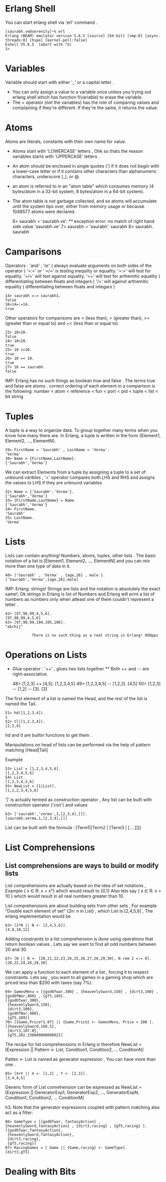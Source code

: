 Erlang Shell 
============

You can start erlang shell via 'erl' command . 

    [saurabh.ve@serenity]~% erl
    Erlang (BEAM) emulator version 5.6.5 [source] [64-bit] [smp:8] [async-threads:0] [hipe] [kernel-poll:false]
    Eshell V5.6.5  (abort with ^G)
    1> 

Variables  
==========

Variable should start with either '_' or a capital letter .
 
* You can only assign a value to a variable once unless you trying out erlang shell which has function f(variable) to erase the variable. 
* The = operator (not the variables) has the role of comparing values and complaining if they're different. If they're the same, it returns the value: 
 
Atoms
=====

Atoms are literals, constants with their own name for value.

* Atoms start with 'LOWERCASE' letters , Ohk so thats the reason variables starts with 'UPPERCASE' letters . 
* An atom should be enclosed in single quotes (') if it does not begin with a lower-case letter or if it contains other characters than alphanumeric characters, 
underscore (_), or @.
* an atom is referred to in an "atom table" which consumes memory (4 bytes/atom in a 32-bit system, 8 bytes/atom in a 64-bit system).
* The atom table is not garbage collected, and so atoms will accumulate until the system tips over, either from memory usage or because 1048577 atoms were declared.


    6> saurabh = 'saurabh.ve'.
    ** exception error: no match of right hand side value 'saurabh.ve'
    7> saurabh = 'saurabh'.
    saurabh
    8> saurabh.
    saurabh


Camparisons 
===========

Operators : 'and' , 'or'  ( always evaluate arguments on both sides of the operator ) 
'=:=' or ' =/=' is testing inequlity or equality.
'=:=' will test for equality.
'=/=' will test against equality.
'=='  will test for arthemitic  equality ( differentiating between floats and integars ) 
'/=' will against arthemitic  equality ( differentiating between floats and integars ) 

    14> saurabh =:= saurabh1.
    false
    16>14=:=14.
    true

Other operators for comparisons are < (less than), > (greater than), >= (greater than or equal to) and =< (less than or equal to)

    23> 10>20.
    false
    24> 10<20.
    true
    25> 10 >=10.
    true
    26> 10 =< 10.
    true
    27> 10 == saurabh.
    false

IMP: Erlang has no such things as boolean true and false .   The terms true and false are atoms . 
correct ordering of each element in a comparison is the following:
number < atom < reference < fun < port < pid < tuple < list < bit string

Tuples
======
 
A tuple is a way to organize data. To group together many terms when you know how many there are. In Erlang, a tuple is written in the form {Element1, Element2, ..., ElementN}.
 
    29> FirstName = 'Saurabh' , LastName = 'Verma'.
    'Verma'
    30> Name = {FirstName,LastName}.
    {'Saurabh','Verma'}
     
We can extract Elements from a tuple by assigning a tuple to a set of unbound varibles , '=' operator compares both LHS and RHS and assigns the values to LHS if they are unbound variables 

    32> Name = {'Saurabh','Verma'}.
    {'Saurabh','Verma'}
    33> {FirstName,LastName} = Name.
    {'Saurabh','Verma'}
    34> FirstName.
    'Saurabh'
    35> LastName.
    'Verma'
     
 
Lists
=====
 
Lists can contain anything! Numbers, atoms, tuples, other lists . The basic notation of a list is [Element1, Element2, ..., ElementN] and you can mix more than one type of data in it.
 
    40> ['Saurabh' , 'Verma' , {age,26} , male ].
    ['Saurabh','Verma',{age,26},male]
 
IMP: Erlang: strings! Strings are lists and the notation is absolutely the exact same!, Ok strings in Erlang is list of Numbers and Erlang will print a list of numbers as numbers only when atleast one of them couldn't represent a letter . 

    42> [97,98,99,4,5,6].
    [97,98,99,4,5,6]
    43> [97,98,99,104,105,106].
    "abchij"

                There is no such thing as a real string in Erlang! OOOpps 
 
Operations on Lists 
===================

* Glue operator : '++' , glues two lists together 
** Both ++ and -- are right-associative.

    48> [1,2,3] ++ [4,5].
    [1,2,3,4,5]
    49> [1,2,3,4,5] -- [1,2,3].
    [4,5]
    50> [1,2,3] -- [1,2] -- [3].
    [3]

 
The first element of a list is named the Head, and the rest of the list is named the Tail.

    51> hd([1,2,3,4]).
    1
    52> tl([1,2,3,4]).
    [2,3,4]

hd and tl are builtin functions to get them . 

Manipulations on head of lists can be performed via the help of pattern matching 
[Head|Tail]

Example 

    53> List = [1,2,3,4,5,6].
    [1,2,3,4,5,6]
    54> List.
    [1,2,3,4,5,6]
    55> NewList = [1|List].
    [1,1,2,3,4,5,6]

'|' is actually termed as construction operator , Any list can be built with construction operator ('con') and values  

    62> ['saurabh','verma',1,[2,3,4],[]].
    [saurabh,verma,1,[2,3,4],[]]

List can be built with the formula : [Term1|[Term2 | [Term3 | [....]]]]


List Comprehensions
===================

## List comprehensions are ways to build or modify lists ##

List comprehensions are actually based on the idea of set notations , Example { x ∈ R: x = x²} which would result to {0,1} Also lets say { x ∈ R: x > 10 } which would result in all real numbers greater than 10. 

List comprehensions are about building sets from other sets , For example "Double each element of set" {2n: n in List} , which List is [2,4,5,6] ,  The erlang implementation would be 

    63> [2*N || N <- [2,4,5,6]].
    [4,8,10,12]

Adding constraints to a list comprehension is done using operations that return boolean values , Lets say we want to find all odd numbers between 20 and 30. 

    67> [N || N <- [20,21,22,23,24,25,26,27,28,29,30], N rem 2 =:= 0].
    [20,22,24,26,28,30]

We can apply a function to each element of a list , forcing it to respect constraints. Lets say , you want to all games in a gaming shop which are priced less than $200 with taxes (say 7%). 

    69> GamesMenu = [{godOfwar,300} , {heavenlySword,150} , {dirt3,100} , {godOfWar,400} , {gT5,189}.
    [{godOfwar,300},
     {heavenlySword,150},
     {dirt3,100},
     {godOfWar,400},
     {gT5,189}]
    70> [{Game,Price*1.07} || {Game,Price} <- GamesMenu, Price < 200 ].
    [{heavenlySword,160.5},
     {dirt3,107.0},
     {gT5,202.23000000000002}]

The recipe for list comprehensions in Erlang is therefore NewList = [Expression || Pattern <- List, Condition1, Condition2, ... ConditionN]

Patten <- List is named as generator expression , You can have more than one . 
    
    85> [X+Y || X <- [1,2] , Y <- [2,3]].
    [3,4,4,5]

Generic form of List comrehension can be expressed as NewList = [Expression || GeneratorExp1, GeneratorExp2, ..., GeneratorExpN, Condition1, Condition2, ... ConditionM]  

h3. Note that the generator expressions coupled with pattern matching also act as a filter:

    86> GameType = [{godOfwar, fantasyAction} , {heavenlySword,fantasyAction} , {dirt3,racing} , {gT5,racing} ].
    [{godOfwar,fantasyAction},
     {heavenlySword,fantasyAction},
     {dirt3,racing},
     {gT5,racing}]
    87> RacingGames = [ Game || {Game,racing} <- GameType].
    [dirt3,gT5]

Dealing with Bits 
=================


 




 


